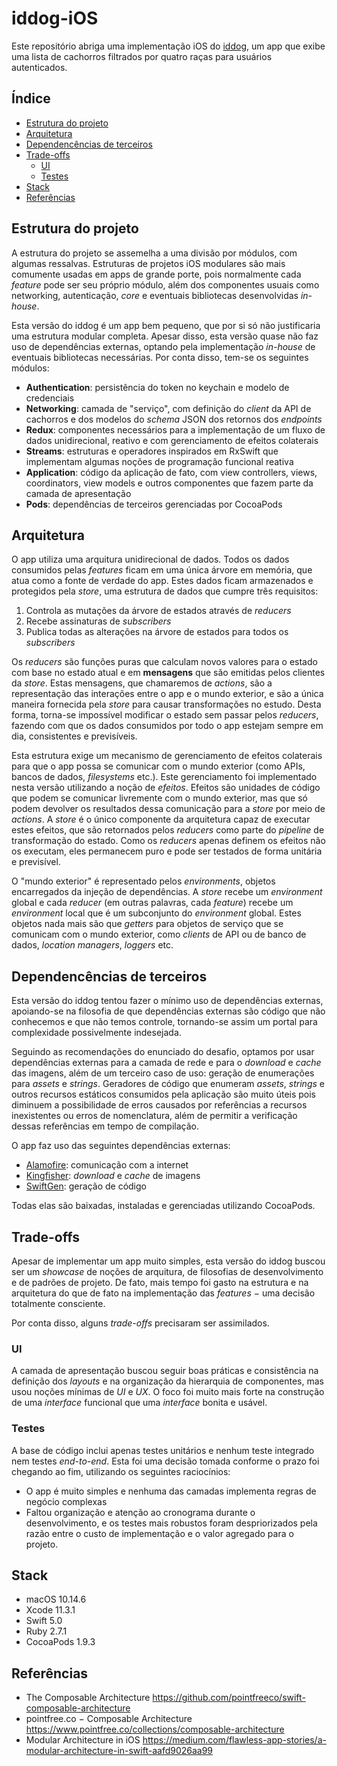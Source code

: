 # iddog-iOS

Este repositório abriga uma implementação iOS do [iddog](https://github.com/idwall/desafios-iddog), um app que exibe uma lista de cachorros filtrados por quatro raças para usuários autenticados.

## Índice

- [Estrutura do projeto](#Estrutura-do-projeto)
- [Arquitetura](#Arquitetura)
- [Dependencências de terceiros](#Dependenc%C3%AAncias-de-terceiros)
- [Trade-offs](#Trade-offs)
  - [UI](#UI)
  - [Testes](#Testes)
- [Stack](#Stack)
- [Referências](#Refer%C3%AAncias)

## Estrutura do projeto

A estrutura do projeto se assemelha a uma divisão por módulos, com algumas ressalvas. Estruturas de projetos iOS modulares são mais comumente usadas em apps de grande porte, pois normalmente cada _feature_ pode ser seu próprio módulo, além dos componentes usuais como networking, autenticação, _core_ e eventuais bibliotecas desenvolvidas _in-house_.

Esta versão do iddog é um app bem pequeno, que por si só não justificaria uma estrutura modular completa. Apesar disso, esta versão quase não faz uso de dependências externas, optando pela implementação _in-house_ de eventuais bibliotecas necessárias. Por conta disso, tem-se os seguintes módulos:

- **Authentication**: persistência do token no keychain e modelo de credenciais
- **Networking**: camada de "serviço", com definição do _client_ da API de cachorros e dos modelos do _schema_ JSON dos retornos dos _endpoints_
- **Redux**: componentes necessários para a implementação de um fluxo de dados unidirecional, reativo e com gerenciamento de efeitos colaterais
- **Streams**: estruturas e operadores inspirados em RxSwift que implementam algumas noções de programação funcional reativa
- **Application**: código da aplicação de fato, com view controllers, views, coordinators, view models e outros componentes que fazem parte da camada de apresentação
- **Pods**: dependências de terceiros gerenciadas por CocoaPods

## Arquitetura

O app utiliza uma arquitura unidirecional de dados. Todos os dados consumidos pelas _features_ ficam em uma única árvore em memória, que atua como a fonte de verdade do app. Estes dados ficam armazenados e protegidos pela _store_, uma estrutura de dados que cumpre três requisitos:

1. Controla as mutações da árvore de estados através de _reducers_
2. Recebe assinaturas de _subscribers_
3. Publica todas as alterações na árvore de estados para todos os _subscribers_

Os _reducers_ são funções puras que calculam novos valores para o estado com base no estado atual e em **mensagens** que são emitidas pelos clientes da _store_. Estas mensagens, que chamaremos de _actions_, são a representação das interações entre o app e o mundo exterior, e são a única maneira fornecida pela _store_ para causar transformações no estudo. Desta forma, torna-se impossível modificar o estado sem passar pelos _reducers_, fazendo com que os dados consumidos por todo o app estejam sempre em dia, consistentes e previsíveis.

Esta estrutura exige um mecanismo de gerenciamento de efeitos colaterais para que o app possa se comunicar com o mundo exterior (como APIs, bancos de dados, _filesystems_ etc.). Este gerenciamento foi implementado nesta versão utilizando a noção de _efeitos_. Efeitos são unidades de código que podem se comunicar livremente com o mundo exterior, mas que só podem devolver os resultados dessa comunicação para a _store_ por meio de _actions_. A _store_ é o único componente da arquitetura capaz de executar estes efeitos, que são retornados pelos _reducers_ como parte do _pipeline_ de transformação do estado. Como os _reducers_ apenas definem os efeitos não os executam, eles permanecem puro e pode ser testados de forma unitária e previsível.

O "mundo exterior" é representado pelos _environments_, objetos encarregados da injeção de dependências. A _store_ recebe um _environment_ global e cada _reducer_ (em outras palavras, cada _feature_) recebe um _environment_ local que é um subconjunto do _environment_ global. Estes objetos nada mais são que _getters_ para objetos de serviço que se comunicam com o mundo exterior, como _clients_ de API ou de banco de dados, _location managers_, _loggers_ etc.

## Dependencências de terceiros

Esta versão do iddog tentou fazer o mínimo uso de dependências externas, apoiando-se na filosofia de que dependências externas são código que não conhecemos e que não temos controle, tornando-se assim um portal para complexidade possivelmente indesejada.

Seguindo as recomendações do enunciado do desafio, optamos por usar dependências externas para a camada de rede e para o _download_ e _cache_ das imagens, além de um terceiro caso de uso: geração de enumerações para _assets_ e _strings_. Geradores de código que enumeram _assets_, _strings_ e outros recursos estáticos consumidos pela aplicação são muito úteis pois diminuem a possibilidade de erros causados por referências a recursos inexistentes ou erros de nomenclatura, além de permitir a verificação dessas referências em tempo de compilação.

O app faz uso das seguintes dependências externas:

- [Alamofire](https://github.com/Alamofire/Alamofire): comunicação com a internet
- [Kingfisher](https://github.com/onevcat/Kingfisher): _download_ e _cache_ de imagens
- [SwiftGen](https://github.com/SwiftGen/SwiftGen): geração de código

Todas elas são baixadas, instaladas e gerenciadas utilizando CocoaPods.

## Trade-offs

Apesar de implementar um app muito simples, esta versão do iddog buscou ser um _showcase_ de noções de arquitura, de filosofias de desenvolvimento e de padrões de projeto. De fato, mais tempo foi gasto na estrutura e na arquitetura do que de fato na implementação das _features_ − uma decisão totalmente consciente.

Por conta disso, alguns _trade-offs_ precisaram ser assimilados.

### UI

A camada de apresentação buscou seguir boas práticas e consistência na definição dos _layouts_ e na organização da hierarquia de componentes, mas usou noções mínimas de _UI_ e _UX_. O foco foi muito mais forte na construção de uma _interface_ funcional que uma _interface_ bonita e usável.

### Testes

A base de código inclui apenas testes unitários e nenhum teste integrado nem testes _end-to-end_. Esta foi uma decisão tomada conforme o prazo foi chegando ao fim, utilizando os seguintes raciocínios:

- O app é muito simples e nenhuma das camadas implementa regras de negócio complexas
- Faltou organização e atenção ao cronograma durante o desenvolvimento, e os testes mais robustos foram despriorizados pela razão entre o custo de implementação e o valor agregado para o projeto.

## Stack

- macOS 10.14.6
- Xcode 11.3.1
- Swift 5.0
- Ruby 2.7.1
- CocoaPods 1.9.3

## Referências

- The Composable Architecture
  https://github.com/pointfreeco/swift-composable-architecture
- pointfree.co − Composable Architecture
  https://www.pointfree.co/collections/composable-architecture
- Modular Architecture in iOS
  https://medium.com/flawless-app-stories/a-modular-architecture-in-swift-aafd9026aa99